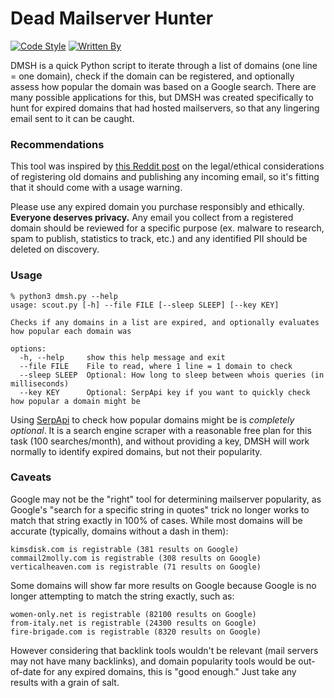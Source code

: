 # Dead Mailserver Hunter

[![Code Style](https://img.shields.io/badge/code%20style-black-black)](https://github.com/psf/black)
[![Written By](https://img.shields.io/badge/written%20by-some%20nerd-red.svg)](https://chris.partridge.tech)

DMSH is a quick Python script to iterate through a list of domains (one line = one domain), check if the domain can be registered, and optionally assess how popular the domain was based on a Google search. There are many possible applications for this, but DMSH was created specifically to hunt for expired domains that had hosted mailservers, so that any lingering email sent to it can be caught.

### Recommendations

This tool was inspired by [this Reddit post](https://www.reddit.com/r/cybersecurity/comments/xm8qtm/legality_of_making_an_email_feed_from_by_using/) on the legal/ethical considerations of registering old domains and publishing any incoming email, so it's fitting that it should come with a usage warning.

Please use any expired domain you purchase responsibly and ethically. **Everyone deserves privacy.** Any email you collect from a registered domain should be reviewed for a specific purpose (ex. malware to research, spam to publish, statistics to track, etc.) and any identified PII should be deleted on discovery.

### Usage

```
% python3 dmsh.py --help
usage: scout.py [-h] --file FILE [--sleep SLEEP] [--key KEY]

Checks if any domains in a list are expired, and optionally evaluates how popular each domain was

options:
  -h, --help     show this help message and exit
  --file FILE    File to read, where 1 line = 1 domain to check
  --sleep SLEEP  Optional: How long to sleep between whois queries (in milliseconds)
  --key KEY      Optional: SerpApi key if you want to quickly check how popular a domain might be
```

Using [SerpApi](https://serpapi.com/) to check how popular domains might be is *completely optional*. It is a search engine scraper with a reasonable free plan for this task (100 searches/month), and without providing a key, DMSH will work normally to identify expired domains, but not their popularity.

### Caveats

Google may not be the "right" tool for determining mailserver popularity, as Google's "search for a specific string in quotes" trick no longer works to match that string exactly in 100% of cases. While most domains will be accurate (typically, domains without a dash in them):

```
kimsdisk.com is registrable (381 results on Google)
commail2molly.com is registrable (308 results on Google)
verticalheaven.com is registrable (71 results on Google)
```

Some domains will show far more results on Google because Google is no longer attempting to match the string exactly, such as:

```
women-only.net is registrable (82100 results on Google)
from-italy.net is registrable (24300 results on Google)
fire-brigade.com is registrable (8320 results on Google)
```

However considering that backlink tools wouldn't be relevant (mail servers may not have many backlinks), and domain popularity tools would be out-of-date for any expired domains, this is "good enough." Just take any results with a grain of salt.

